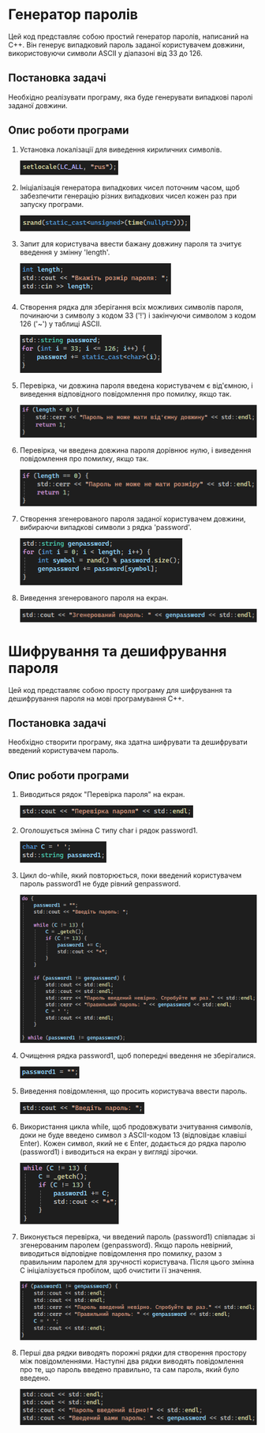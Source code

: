 # Генератор паролів

Цей код представляє собою простий генератор паролів, написаний на C++. Він генерує випадковий пароль заданої користувачем довжини, використовуючи символи ASCII у діапазоні від 33 до 126.

## Постановка задачі

Необхідно реалізувати програму, яка буде генерувати випадкові паролі заданої довжини.

## Опис роботи програми

1. Установка локалізації для виведення кириличних символів.

   ![1](https://github.com/TeslenkoPavlo/Implementation-of-a-simple-password-generation-algorithm-in-C/blob/main/PNG/1.png)

2. Ініціалізація генератора випадкових чисел поточним часом, щоб забезпечити генерацію різних випадкових чисел кожен раз при запуску програми.

   ![2](https://github.com/TeslenkoPavlo/Implementation-of-a-simple-password-generation-algorithm-in-C/blob/main/PNG/2.png)
   
3. Запит для користувача ввести бажану довжину пароля та зчитує введення у змінну 'length'.

   ![3](https://github.com/TeslenkoPavlo/Implementation-of-a-simple-password-generation-algorithm-in-C/blob/main/PNG/3.png)

4. Створення рядка для зберігання всіх можливих символів пароля, починаючи з символу з кодом 33 ('!') і закінчуючи символом з кодом 126 ('~') у таблиці ASCII.

   ![4](https://github.com/TeslenkoPavlo/Implementation-of-a-simple-password-generation-algorithm-in-C/blob/main/PNG/4.png)

5. Перевірка, чи довжина пароля введена користувачем є від'ємною, і виведення відповідного повідомлення про помилку, якщо так.

   ![5](https://github.com/TeslenkoPavlo/Implementation-of-a-simple-password-generation-algorithm-in-C/blob/main/PNG/5.png)

6. Перевірка, чи введена довжина пароля дорівнює нулю, і виведення повідомлення про помилку, якщо так.

    ![6](https://github.com/TeslenkoPavlo/Implementation-of-a-simple-password-generation-algorithm-in-C/blob/main/PNG/6.png)

7. Створення згенерованого пароля заданої користувачем довжини, вибираючи випадкові символи з рядка 'password'.

    ![7](https://github.com/TeslenkoPavlo/Implementation-of-a-simple-password-generation-algorithm-in-C/blob/main/PNG/7.png)

8. Виведення згенерованого пароля на екран.

    ![8](https://github.com/TeslenkoPavlo/Implementation-of-a-simple-password-generation-algorithm-in-C/blob/main/PNG/8.png)

# Шифрування та дешифрування пароля

Цей код представляє собою просту програму для шифрування та дешифрування пароля на мові програмування C++.

## Постановка задачі

Необхідно створити програму, яка здатна шифрувати та дешифрувати введений користувачем пароль.

## Опис роботи програми

1. Виводиться рядок "Перевірка пароля" на екран.

   ![9](https://github.com/TeslenkoPavlo/Implementation-of-a-simple-password-generation-algorithm-in-C/blob/main/PNG/9.png)
   
2. Оголошується змінна C типу char і рядок password1.

   ![10](https://github.com/TeslenkoPavlo/Implementation-of-a-simple-password-generation-algorithm-in-C/blob/main/PNG/10.png)
   
3. Цикл do-while, який повторюється, поки введений користувачем пароль password1 не буде рівний genpassword.

   ![11](https://github.com/TeslenkoPavlo/Implementation-of-a-simple-password-generation-algorithm-in-C/blob/main/PNG/11.png)
   
4. Очищення рядка password1, щоб попередні введення не зберігалися.

   ![12](https://github.com/TeslenkoPavlo/Implementation-of-a-simple-password-generation-algorithm-in-C/blob/main/PNG/12.png)
   
5. Виведення повідомлення, що просить користувача ввести пароль.

   ![13](https://github.com/TeslenkoPavlo/Implementation-of-a-simple-password-generation-algorithm-in-C/blob/main/PNG/13.png)
   
6.  Використання цикла while, щоб продовжувати зчитування символів, доки не буде введено символ з ASCII-кодом 13 (відповідає клавіші Enter). Кожен символ, який не є Enter, додається до рядка паролю (password1) і виводиться на екран у вигляді зірочки.
      
      ![14](https://github.com/TeslenkoPavlo/Implementation-of-a-simple-password-generation-algorithm-in-C/blob/main/PNG/14.png)
7. Виконується перевірка, чи введений пароль (password1) співпадає зі згенерованим паролем (genpassword). Якщо пароль невірний, виводиться відповідне повідомлення про помилку, разом з правильним паролем для зручності користувача. Після цього змінна C ініціалізується пробілом, щоб очистити її значення.

    ![15](https://github.com/TeslenkoPavlo/Implementation-of-a-simple-password-generation-algorithm-in-C/blob/main/PNG/15.png)
    
8. Перші два рядки виводять порожні рядки для створення простору між повідомленнями. Наступні два рядки виводять повідомлення про те, що пароль введено правильно, та сам пароль, який було введено.

    ![16](https://github.com/TeslenkoPavlo/Implementation-of-a-simple-password-generation-algorithm-in-C/blob/main/PNG/16.png)
    
